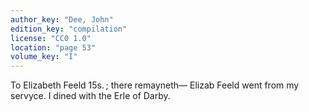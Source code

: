 ```yaml
---
author_key: "Dee, John"
edition_key: "compilation"
license: "CC0 1.0"
location: "page 53"
volume_key: "I"
---
```

To Elizabeth Feeld 15s. ; there remayneth— Elizab Feeld went from my servyce.
I dined with the Erle of Darby.
